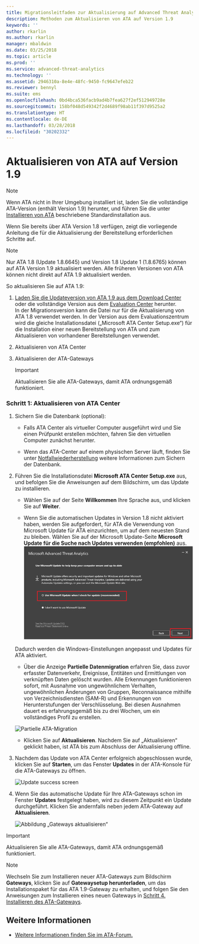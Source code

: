 ```yaml
---
title: Migrationsleitfaden zur Aktualisierung auf Advanced Threat Analytics 1.9 | Microsoft-Dokumentation
description: Methoden zum Aktualisieren von ATA auf Version 1.9
keywords: ''
author: rkarlin
ms.author: rkarlin
manager: mbaldwin
ms.date: 03/25/2018
ms.topic: article
ms.prod: ''
ms.service: advanced-threat-analytics
ms.technology: ''
ms.assetid: 2946310a-8e4e-48fc-9450-fc9647efeb22
ms.reviewer: bennyl
ms.suite: ems
ms.openlocfilehash: 0bd4bca536facb9ad4b7fea627f2ef512949728e
ms.sourcegitcommit: 158bf048d549342f2d4689f98ab11f397d9525a2
ms.translationtype: HT
ms.contentlocale: de-DE
ms.lasthandoff: 03/28/2018
ms.locfileid: "30202332"
---
```

# <a name="updating-ata-to-version-19"></a>Aktualisieren von ATA auf Version 1.9

> [!NOTE] 
> Wenn ATA nicht in Ihrer Umgebung installiert ist, laden Sie die vollständige ATA-Version (enthält Version 1.9) herunter, und führen Sie die unter [Installieren von ATA](install-ata-step1.md) beschriebene Standardinstallation aus.

Wenn Sie bereits über ATA Version 1.8 verfügen, zeigt die vorliegende Anleitung die für die Aktualisierung der Bereitstellung erforderlichen Schritte auf.

> [!NOTE] 
>  Nur ATA 1.8 (Update 1.8.6645) und Version 1.8 Update 1 (1.8.6765) können auf ATA Version 1.9 aktualisiert werden. Alle früheren Versionen von ATA können nicht direkt auf ATA 1.9 aktualisiert werden.

So aktualisieren Sie auf ATA 1.9:

1.  [Laden Sie die Updateversion von ATA 1.9 aus dem Download Center](https://www.microsoft.com/download/details.aspx?id=56725) oder die vollständige Version aus dem [Evaluation Center](http://www.microsoft.com/evalcenter/evaluate-microsoft-advanced-threat-analytics) herunter.<br>
In der Migrationsversion kann die Datei nur für die Aktualisierung von ATA 1.8 verwendet werden. In der Version aus dem Evaluationszentrum wird die gleiche Installationsdatei („Microsoft ATA Center Setup.exe“) für die Installation einer neuen Bereitstellung von ATA und zum Aktualisieren von vorhandener Bereitstellungen verwendet.

2.  Aktualisieren von ATA Center

4.  Aktualisieren der ATA-Gateways

    > [!IMPORTANT]
    > Aktualisieren Sie alle ATA-Gateways, damit ATA ordnungsgemäß funktioniert.

### <a name="step-1-update-the-ata-center"></a>Schritt 1: Aktualisieren von ATA Center

1.  Sichern Sie die Datenbank (optional):

    -   Falls ATA Center als virtueller Computer ausgeführt wird und Sie einen Prüfpunkt erstellen möchten, fahren Sie den virtuellen Computer zunächst herunter.

    -   Wenn das ATA-Center auf einem physischen Server läuft, finden Sie unter [Notfallwiederherstellung](disaster-recovery.md) weitere Informationen zum Sichern der Datenbank.

2.  Führen Sie die Installationsdatei **Microsoft ATA Center Setup.exe** aus, und befolgen Sie die Anweisungen auf dem Bildschirm, um das Update zu installieren.

    -  Wählen Sie auf der Seite **Willkommen** Ihre Sprache aus, und klicken Sie auf **Weiter**.

    -  Wenn Sie die automatischen Updates in Version 1.8 nicht aktiviert haben, werden Sie aufgefordert, für ATA die Verwendung von Microsoft Update für ATA einzurichten, um auf dem neuesten Stand zu bleiben.  Wählen Sie auf der Microsoft Update-Seite **Microsoft Update für die Suche nach Updates verwenden (empfohlen)** aus.
    ![ATA-Aktualisierung](media/ata_ms_update.png)
     
     Dadurch werden die Windows-Einstellungen angepasst und Updates für ATA aktiviert. 
    
    -  Über die Anzeige **Partielle Datenmigration** erfahren Sie, dass zuvor erfasster Datenverkehr, Ereignisse, Entitäten und Ermittlungen von verknüpften Daten gelöscht wurden. Alle Erkennungen funktionieren sofort, mit Ausnahme von ungewöhnlichem Verhalten, ungewöhnlichen Änderungen von Gruppen, Reconnaissance mithilfe von Verzeichnisdiensten (SAM-R) und Erkennungen von Herunterstufungen der Verschlüsselung. Bei diesen Ausnahmen dauert es erfahrungsgemäß bis zu drei Wochen, um ein vollständiges Profil zu erstellen. 
     
      ![Partielle ATA-Migration](media/partial-migration.png)

    -  Klicken Sie auf **Aktualisieren**. Nachdem Sie auf „Aktualisieren“ geklickt haben, ist ATA bis zum Abschluss der Aktualisierung offline.

4.  Nachdem das Update von ATA Center erfolgreich abgeschlossen wurde, klicken Sie auf **Starten**, um das Fenster **Updates** in der ATA-Konsole für die ATA-Gateways zu öffnen.

     ![Update success screen](media/migration-center-success.png)

5.  Wenn Sie das automatische Update für Ihre ATA-Gateways schon im Fenster **Updates** festgelegt haben, wird zu diesem Zeitpunkt ein Update durchgeführt. Klicken Sie andernfalls neben jedem ATA-Gateway auf **Aktualisieren**.
  
     ![Abbildung „Gateways aktualisieren“](media/migration-update-gw.png)

  
> [!IMPORTANT] 
> Aktualisieren Sie alle ATA-Gateways, damit ATA ordnungsgemäß funktioniert.
 
> [!NOTE] 
> Wechseln Sie zum Installieren neuer ATA-Gateways zum Bildschirm **Gateways**, klicken Sie auf **Gatewaysetup herunterladen**, um das Installationspaket für das ATA 1.9-Gateway zu erhalten, und folgen Sie den Anweisungen zum Installieren eines neuen Gateways in [Schritt 4. Installieren des ATA-Gateways](install-ata-step4.md).


## <a name="see-also"></a>Weitere Informationen

- [Weitere Informationen finden Sie im ATA-Forum.](https://social.technet.microsoft.com/Forums/security/home?forum=mata)
